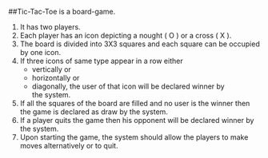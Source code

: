 ##Tic-Tac-Toe is a board-game. 

 1. It has two players. 
 2. Each player has an icon depicting a nought ( O ) or a cross ( X ). 
 3. The board is divided into 3X3 squares and each square can be occupied by one icon. 
 4. If three icons of same type appear in a row either 
    * vertically or 
    * horizontally or 
    * diagonally, the user of that icon will be declared winner by the system. 
 5. If all the squares of the board are filled and no user is the winner then the game is declared as draw by the system. 
 6. If a player quits the game then his opponent will be declared winner by the system. 
 6. Upon starting the game, the system should allow the players to make moves alternatively or to quit.
